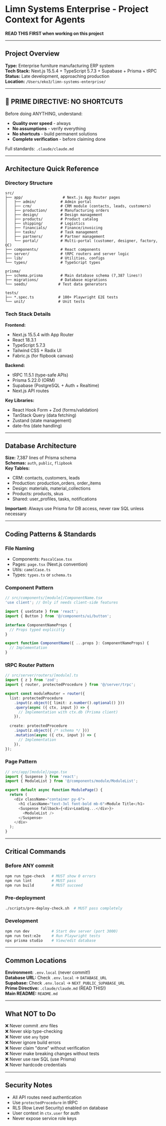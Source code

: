 # Limn Systems Enterprise - Project Context for Agents

**READ THIS FIRST when working on this project**

---

## Project Overview

**Type:** Enterprise furniture manufacturing ERP system  
**Tech Stack:** Next.js 15.5.4 + TypeScript 5.7.3 + Supabase + Prisma + tRPC  
**Status:** Late development, approaching production  
**Location:** `/Users/eko3/limn-systems-enterprise/`

---

## 🚨 PRIME DIRECTIVE: NO SHORTCUTS

Before doing ANYTHING, understand:
- **Quality over speed** - always
- **No assumptions** - verify everything
- **No shortcuts** - build permanent solutions
- **Complete verification** - before claiming done

Full standards: `.claude/claude.md`

---

## Architecture Quick Reference

### Directory Structure
```
src/
├── app/                  # Next.js App Router pages
│   ├── admin/           # Admin portal
│   ├── crm/             # CRM module (contacts, leads, customers)
│   ├── production/      # Manufacturing orders
│   ├── design/          # Design management
│   ├── products/        # Product catalog
│   ├── shipping/        # Logistics
│   ├── financials/      # Finance/invoicing
│   ├── tasks/           # Task management
│   ├── partners/        # Partner management
│   └── portal/          # Multi-portal (customer, designer, factory, QC)
├── components/          # React components
├── server/              # tRPC routers and server logic
├── lib/                 # Utilities, configs
└── types/               # TypeScript types

prisma/
├── schema.prisma        # Main database schema (7,387 lines!)
├── migrations/          # Database migrations
└── seeds/              # Test data generators

tests/
├── *.spec.ts           # 100+ Playwright E2E tests
└── unit/               # Unit tests
```

### Tech Stack Details

**Frontend:**
- Next.js 15.5.4 with App Router
- React 18.3.1
- TypeScript 5.7.3
- Tailwind CSS + Radix UI
- Fabric.js (for flipbook canvas)

**Backend:**
- tRPC 11.5.1 (type-safe APIs)
- Prisma 5.22.0 (ORM)
- Supabase (PostgreSQL + Auth + Realtime)
- Next.js API routes

**Key Libraries:**
- React Hook Form + Zod (forms/validation)
- TanStack Query (data fetching)
- Zustand (state management)
- date-fns (date handling)

---

## Database Architecture

**Size:** 7,387 lines of Prisma schema  
**Schemas:** `auth`, `public`, `flipbook`  
**Key Tables:**
- CRM: contacts, customers, leads
- Production: production_orders, order_items
- Design: materials, material_collections
- Products: products, skus
- Shared: user_profiles, tasks, notifications

**Important:** Always use Prisma for DB access, never raw SQL unless necessary

---

## Coding Patterns & Standards

### File Naming
- Components: `PascalCase.tsx`
- Pages: `page.tsx` (Next.js convention)
- Utils: `camelCase.ts`
- Types: `types.ts` or `schema.ts`

### Component Pattern
```typescript
// src/components/[module]/ComponentName.tsx
'use client'; // Only if needs client-side features

import { useState } from 'react';
import { Button } from '@/components/ui/button';

interface ComponentNameProps {
  // Props typed explicitly
}

export function ComponentName({ ...props }: ComponentNameProps) {
  // Implementation
}
```

### tRPC Router Pattern
```typescript
// src/server/routers/[module].ts
import { z } from 'zod';
import { router, protectedProcedure } from '@/server/trpc';

export const moduleRouter = router({
  list: protectedProcedure
    .input(z.object({ limit: z.number().optional() }))
    .query(async ({ ctx, input }) => {
      // Implementation with ctx.db (Prisma client)
    }),
  
  create: protectedProcedure
    .input(z.object({ /* schema */ }))
    .mutation(async ({ ctx, input }) => {
      // Implementation
    }),
});
```

### Page Pattern
```typescript
// src/app/[module]/page.tsx
import { Suspense } from 'react';
import { ModuleList } from '@/components/module/ModuleList';

export default async function ModulePage() {
  return (
    <div className="container py-6">
      <h1 className="text-3xl font-bold mb-6">Module Title</h1>
      <Suspense fallback={<div>Loading...</div>}>
        <ModuleList />
      </Suspense>
    </div>
  );
}
```

---

## Critical Commands

### Before ANY commit
```bash
npm run type-check   # MUST show 0 errors
npm run lint         # MUST pass
npm run build        # MUST succeed
```

### Pre-deployment
```bash
./scripts/pre-deploy-check.sh  # MUST pass completely
```

### Development
```bash
npm run dev          # Start dev server (port 3000)
npm run test:e2e     # Run Playwright tests
npx prisma studio    # View/edit database
```

---

## Common Locations

**Environment:** `.env.local` (never commit!)  
**Database URL:** Check `.env.local` → `DATABASE_URL`  
**Supabase:** Check `.env.local` → `NEXT_PUBLIC_SUPABASE_URL`  
**Prime Directive:** `.claude/claude.md` (READ THIS!)  
**Main README:** `README.md`

---

## What NOT to Do

❌ Never commit .env files  
❌ Never skip type-checking  
❌ Never use `any` type  
❌ Never ignore build errors  
❌ Never claim "done" without verification  
❌ Never make breaking changes without tests  
❌ Never use raw SQL (use Prisma)  
❌ Never hardcode credentials  

---

## Security Notes

- All API routes need authentication
- Use `protectedProcedure` in tRPC
- RLS (Row Level Security) enabled on database
- User context in `ctx.user` for auth
- Never expose service role keys
